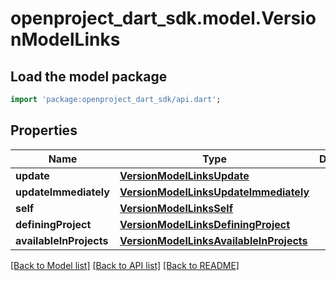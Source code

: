 # openproject_dart_sdk.model.VersionModelLinks

## Load the model package
```dart
import 'package:openproject_dart_sdk/api.dart';
```

## Properties
Name | Type | Description | Notes
------------ | ------------- | ------------- | -------------
**update** | [**VersionModelLinksUpdate**](VersionModelLinksUpdate.md) |  | [optional] 
**updateImmediately** | [**VersionModelLinksUpdateImmediately**](VersionModelLinksUpdateImmediately.md) |  | [optional] 
**self** | [**VersionModelLinksSelf**](VersionModelLinksSelf.md) |  | 
**definingProject** | [**VersionModelLinksDefiningProject**](VersionModelLinksDefiningProject.md) |  | [optional] 
**availableInProjects** | [**VersionModelLinksAvailableInProjects**](VersionModelLinksAvailableInProjects.md) |  | 

[[Back to Model list]](../README.md#documentation-for-models) [[Back to API list]](../README.md#documentation-for-api-endpoints) [[Back to README]](../README.md)


